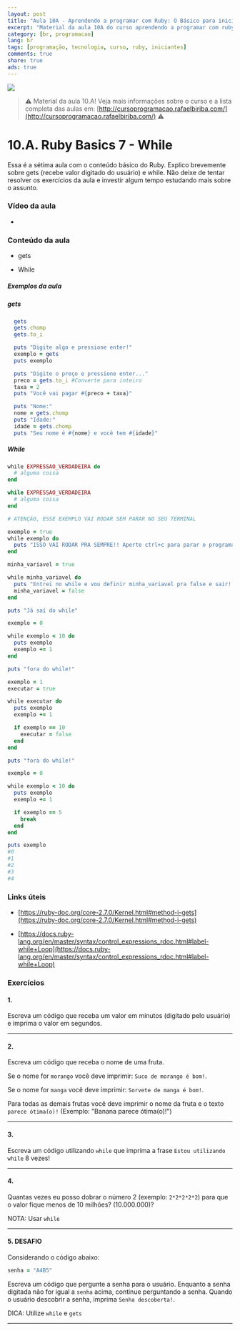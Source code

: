 ```yaml
---
layout: post
title: "Aula 10A - Aprendendo a programar com Ruby: O Básico para iniciantes"
excerpt: "Material da aula 10A do curso aprendendo a programar com ruby, o básico para iniciantes. Nunca é tarde para começar a programar! Eu criei um curso gratuito, fácil e didático voltado para iniciantes. Confira mais informações aqui nessa publicação."
category: [br, programacao]
lang: br
tags: [programação, tecnologia, curso, ruby, iniciantes]
comments: true
share: true
ads: true
---
```


![](/blog/images/curso_ruby_basico/banner-curso-ruby-10A.jpg)

> :warning: Material da aula 10.A! Veja mais informações sobre o curso e a lista completa das aulas em: [http://cursoprogramacao.rafaelbiriba.com/](http://cursoprogramacao.rafaelbiriba.com/) :warning:

# 10.A. Ruby Basics 7 - While

Essa é a sétima aula com o conteúdo básico do Ruby. Explico brevemente sobre gets (recebe valor digitado do usuário) e while.
Não deixe de tentar resolver os exercícios da aula e investir algum tempo estudando mais sobre o assunto.

### Vídeo da aula

- []()

### Conteúdo da aula

- gets

- While

##### Exemplos da aula

##### gets

```ruby
  gets
  gets.chomp
  gets.to_i
```

```ruby
  puts "Digite algo e pressione enter!"
  exemplo = gets
  puts exemplo
```

```ruby
  puts "Digite o preço e pressione enter..."
  preco = gets.to_i #Converte para inteiro
  taxa = 2
  puts "Você vai pagar #{preco + taxa}"
```

```ruby
  puts "Nome:"
  nome = gets.chomp
  puts "Idade:"
  idade = gets.chomp
  puts "Seu nome é #{nome} e você tem #{idade}"
```

##### While

```ruby
while EXPRESSAO_VERDADEIRA do
  # alguma coisa
end

while EXPRESSAO_VERDADEIRA
  # alguma coisa
end
```

```ruby
# ATENÇÃO, ESSE EXEMPLO VAI RODAR SEM PARAR NO SEU TERMINAL

exemplo = true
while exemplo do
  puts "ISSO VAI RODAR PRA SEMPRE!! Aperte ctrl+c para parar o programa ou feche o terminal!"
end
```

```ruby
minha_variavel = true

while minha_variavel do
  puts "Entrei no while e vou definir minha_variavel pra false e sair!!"
  minha_variavel = false
end

puts "Já saí do while"
```

```ruby
exemplo = 0

while exemplo < 10 do
  puts exemplo
  exemplo += 1
end

puts "fora do while!"
```

```ruby
exemplo = 1
executar = true

while executar do
  puts exemplo
  exemplo += 1

  if exemplo == 10
    executar = false
  end
end

puts "fora do while!"
```

```ruby
exemplo = 0

while exemplo < 10 do
  puts exemplo
  exemplo += 1

  if exemplo == 5
    break
  end
end

puts exemplo
#0
#1
#2
#3
#4
```

### Links úteis

- [https://ruby-doc.org/core-2.7.0/Kernel.html#method-i-gets](https://ruby-doc.org/core-2.7.0/Kernel.html#method-i-gets)

- [https://docs.ruby-lang.org/en/master/syntax/control_expressions_rdoc.html#label-while+Loop](https://docs.ruby-lang.org/en/master/syntax/control_expressions_rdoc.html#label-while+Loop)

### Exercícios

#### 1.

Escreva um código que receba um valor em minutos (digitado pelo usuário) e imprima o valor em segundos.

---

#### 2.

Escreva um código que receba o nome de uma fruta.

Se o nome for `morango` você deve imprimir: `Suco de morango é bom!`.

Se o nome for `manga` você deve imprimir: `Sorvete de manga é bom!`.

Para todas as demais frutas você deve imprimir o nome da fruta e o texto `parece ótima(o)!` (Exemplo: "Banana parece ótima(o)!")

---

#### 3.

Escreva um código utilizando `while` que imprima a frase `Estou utilizando while` 8 vezes!

---

#### 4.

Quantas vezes eu posso dobrar o número 2 (exemplo: `2*2*2*2*2`) para que o valor fique menos de 10 milhões? (10.000.000)?

NOTA: Usar `while`

---

#### 5. DESAFIO

Considerando o código abaixo:

```ruby
senha = "A4B5"
```

Escreva um código que pergunte a senha para o usuário. Enquanto a senha digitada não for igual a `senha` acima, continue perguntando a senha.
Quando o usuário descobrir a senha, imprima `Senha descoberta!`.

DICA: Utilize `while` e `gets`

---
